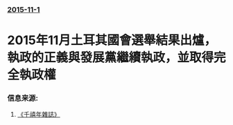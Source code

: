 ### [2015-11-1](/news/2015/11/1/index.md)

##### 
# 2015年11月土耳其國會選舉結果出爐，執政的正義與發展黨繼續執政，並取得完全執政權 




### 信息来源:

1. [《千禧年雜誌》](http://millenniummag_todaynews.dudaone.com/2015-11-02-1)
